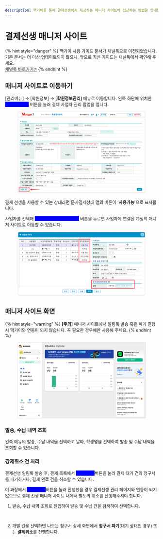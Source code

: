 ```yaml
---
description: 맥가이를 통해 결제선생에서 제공하는 매니저 사이트에 접근하는 방법을 안내합니다.
---
```


# 결제선생 매니저 사이트

{% hint style="danger" %}
맥가이 사용 가이드 문서가 채널톡으로 이전되었습니다.\
기존 문서는 더 이상 업데이트되지 않으니, 앞으로 최신 가이드는 채널톡에서 확인해 주세요.\
[채널톡 바로가기↗](https://docs.channel.io/macgai-guide/ko/articles/payssam-management-90953655)
{% endhint %}

## **매니저 사이트로 이동하기**

\[관리메뉴] → \[학원정보] → \[**학원정보관리]** 메뉴로 이동합니다. 왼쪽 하단에 위치한 <mark style="color:blue;background-color:blue;">\[</mark><mark style="color:blue;background-color:blue;">**사업자 추가**</mark><mark style="color:blue;background-color:blue;">]</mark> 버튼을 눌러 결제 사업자 관리 팝업을 엽니다.

<figure><img src="../../../.gitbook/assets/CleanShot 2024-09-25 at 18.28.09 (1).png" alt=""><figcaption></figcaption></figure>

결제 선생을 사용할 수 있는 상태라면 문자결제상태 열의 버튼이 '**사용가능**'으로 표시됩니다.&#x20;

사업자를 선택해 <mark style="color:blue;background-color:blue;">\[</mark><mark style="color:blue;background-color:blue;">**매니저 사이트 바로가기**</mark><mark style="color:blue;background-color:blue;">]</mark> 버튼을 누르면 사업자에 연결된 계정의 매니저 사이트로 이동할 수 있습니다.

<div align="left"><figure><img src="../../../.gitbook/assets/CleanShot 2024-09-25 at 18.32.23.png" alt=""><figcaption></figcaption></figure></div>

## **매니저 사이트 화면**

{% hint style="warning" %}
**\[주의]** 매니저 사이트에서 알림톡 발송 혹은 파기 진행 시 맥가이와 연동이 되지 않습니다. 꼭 필요한 경우에만 사용해 주세요.
{% endhint %}

<figure><img src="../../../.gitbook/assets/image (404).png" alt=""><figcaption></figcaption></figure>

### **발송, 수납 내역 조회**

왼쪽 메뉴의 발송, 수납 내역을 선택하고 날짜, 학생명을 선택하여 발송 및 수납 내역을 조회할 수 있습니다.

### **강제취소 건 처리**

결제선생 알림톡 발송 후, 결제 목록에서 <mark style="color:blue;background-color:blue;">\[결제취소]</mark>버튼을 눌러 결제 대기 건의 청구서를 파기하거나, 결제 완료 건을 취소할 수 있습니다.&#x20;

이 과정에서 <mark style="color:blue;background-color:blue;">\[강제취소]</mark>버튼을 눌러 진행했을 경우 결제선생 관리 페이지와 연동이 되지 않으므로 결제 선생 매니저 사이트 내에서 별도의 취소를 진행해주셔야 합니다.

1. 발송, 수납 내역 조회로 진입하여 발송 및 수납 건을 검색하여 선택합니다.&#x20;

<figure><img src="../../../.gitbook/assets/강제취소 건 처리-1.png" alt=""><figcaption></figcaption></figure>

2. 개별 건을 선택하면 나오는 청구서 상세 화면에서 **청구서 파기**(대기 상태인 경우) 또는 **결제취소**를 진행합니다.&#x20;

<figure><img src="../../../.gitbook/assets/강제취소 건 처리-2.png" alt=""><figcaption></figcaption></figure>

